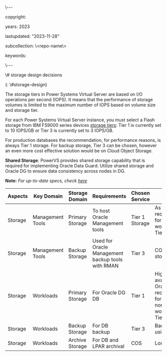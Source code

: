 \\---

copyright:

years: 2023

lastupdated: "2023-11-28"

subcollection: \\\<repo-name\\\>

keywords:

\\---

\\\# storage design decisions

{: \\\#storage-design}

The storage tiers in Power Systems Virtual Server are based on I/O operations per second (IOPS). It means that the performance of storage volumes is limited to the maximum number of IOPS based on volume size and storage tier.

For each Power Systems Virtual Server instance, you must select a Flash storage from IBM FS9000 series devices [storage tiers](https://cloud.ibm.com/docs/power-iaas?topic=power-iaas-about-virtual-server#storage-tiers): Tier 1 is currently set to 10 IOPS/GB or Tier 3 is currently set to 3 IOPS/GB.

For production databases the recommendation, for performance reasons, is always Tier 1 storage. For backup storage, Tier 3 can be chosen, however an even more cost effective solution would be on Cloud Object Storage.

**Shared Storage**: PowerVS provides shared storage capability that is required for implementing Oracle Data Guard. Utilize shared storage and Oracle DG to ensure data consistency across nodes in DG.

**Note:** *For up-to-date specs, check* [*here*](https://cloud.ibm.com/docs/power-iaas?topic=power-iaas-about-virtual-server)

| **Aspects** | **Key Domain**    | **Storage Domain** | **Requirements**                                  | **Chosen Service** | **Decisions / Rationale**                                                                                    |
|-------------|-------------------|--------------------|---------------------------------------------------|--------------------|--------------------------------------------------------------------------------------------------------------|
| Storage     | Management Tools  |  Primary Storage   | To host Oracle Management tools                   | Tier 1 Storage     | As per Oracle recommendations, for Management workloads use Tier 1                                           |
| Storage     | Management Tools  |  Backup Storage    | Used for Oracle Management backup tools with RMAN | Tier 3             | COS and/or Tier 3 storage                                                                                    |
| Storage     | Workloads         |  Primary Storage   | For Oracle DG DB                                  | Tier 1             | Highest tier available As per Oracle recommendations, for Production and non-production workloads use Tier 1 |
| Storage     | Workloads         |  Backup Storage    | For DB backup                                     | Tier 3             | Backup of DB using RMAN                                                                                      |
| Storage     | Workloads         |  Archive Storage   | For DB and LPAR archival                          | COS                | Long term backup                                                                                             |
